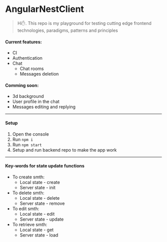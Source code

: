 # AngularNestClient

> Hi✋. This repo is my playground for testing cutting edge frontend technologies, paradigms, patterns and principles

#### Current features:

- CI
- Authentication
- Chat
  - Chat rooms
  - Messages deletion

#### Comming soon:

- 3d background
- User profile in the chat
- Messages editing and replying

---

#### Setup

1. Open the console
2. Run `npm i`
3. Run `npm start`
4. Setup and run backend repo to make the app work

---

#### Key-words for state update functions

- To create smth:
  - Local state - create
  - Server state - init
- To delete smth:
  - Local state - delete
  - Server state - remove
- To edit smth:
  - Local state - edit
  - Server state - update
- To retrieve smth:
  - Local state - get
  - Server state - load
